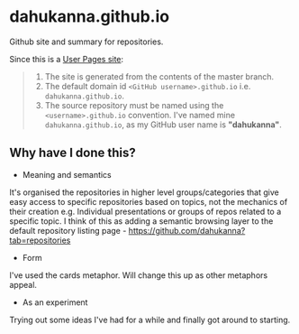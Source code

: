 # dahukanna.github.io
Github site and summary for repositories.

Since this is a [User Pages site](https://help.github.com/articles/user-organization-and-project-pages/):
> 1. The site is generated from the contents of the master branch.
> 2. The default domain id `<GitHub username>.github.io` i.e. `dahukanna.github.io`.
> 3. The source repository must be named using the `<username>.github.io` convention. I've named mine `dahukanna.github.io`, as my GitHub user name is **"dahukanna"**.

## Why have I done this?
* Meaning and semantics

It's organised the repositories in higher level groups/categories that give easy access to specific repositories based on topics, not the mechanics of their creation e.g. Individual presentations or groups of repos related to a specific topic.
I think of this as adding a semantic browsing layer to the default repository listing page - https://github.com/dahukanna?tab=repositories


* Form

I've used the cards metaphor. Will change this up as other metaphors appeal.


* As an experiment

Trying out some ideas I've had for a while and finally got around to starting.
